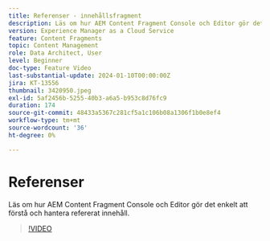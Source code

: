 ```yaml
---
title: Referenser - innehållsfragment
description: Läs om hur AEM Content Fragment Console och Editor gör det enkelt att hantera refererat innehåll.
version: Experience Manager as a Cloud Service
feature: Content Fragments
topic: Content Management
role: Data Architect, User
level: Beginner
doc-type: Feature Video
last-substantial-update: 2024-01-10T00:00:00Z
jira: KT-13556
thumbnail: 3420950.jpeg
exl-id: 5af2456b-5255-40b3-a6a5-b953c8d76fc9
duration: 174
source-git-commit: 48433a5367c281cf5a1c106b08a1306f1b0e8ef4
workflow-type: tm+mt
source-wordcount: '36'
ht-degree: 0%

---
```


# Referenser

Läs om hur AEM Content Fragment Console och Editor gör det enkelt att förstå och hantera refererat innehåll.

>[!VIDEO](https://video.tv.adobe.com/v/3420950/?learn=on)
